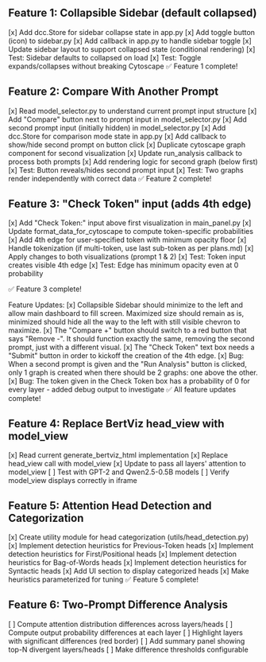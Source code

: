## Feature 1: Collapsible Sidebar (default collapsed)
[x] Add dcc.Store for sidebar collapse state in app.py
[x] Add toggle button (icon) to sidebar.py
[x] Add callback in app.py to handle sidebar toggle
[x] Update sidebar layout to support collapsed state (conditional rendering)
[x] Test: Sidebar defaults to collapsed on load
[x] Test: Toggle expands/collapses without breaking Cytoscape
✅ Feature 1 complete!

## Feature 2: Compare With Another Prompt
[x] Read model_selector.py to understand current prompt input structure
[x] Add "Compare" button next to prompt input in model_selector.py
[x] Add second prompt input (initially hidden) in model_selector.py
[x] Add dcc.Store for comparison mode state in app.py
[x] Add callback to show/hide second prompt on button click
[x] Duplicate cytoscape graph component for second visualization
[x] Update run_analysis callback to process both prompts
[x] Add rendering logic for second graph (below first)
[x] Test: Button reveals/hides second prompt input
[x] Test: Two graphs render independently with correct data
✅ Feature 2 complete!

## Feature 3: "Check Token" input (adds 4th edge)
[x] Add "Check Token:" input above first visualization in main_panel.py
[x] Update format_data_for_cytoscape to compute token-specific probabilities
[x] Add 4th edge for user-specified token with minimum opacity floor
[x] Handle tokenization (if multi-token, use last sub-token as per plans.md)
[x] Apply changes to both visualizations (prompt 1 & 2)
[x] Test: Token input creates visible 4th edge
[x] Test: Edge has minimum opacity even at 0 probability

✅ Feature 3 complete!

Feature Updates:
[x] Collapsible Sidebar should minimize to the left and allow main dashboard to fill screen. Maximized size should remain as is, minimized should hide all the way to the left with still visible chevron to maximize.
[x] The "Compare +" button should switch to a red button that says "Remove -". It should function exactly the same, removing the second prompt, just with a different visual.
[x] The "Check Token" text box needs a "Submit" button in order to kickoff the creation of the 4th edge.
[x] Bug: When a second prompt is given and the "Run Analysis" button is clicked, only 1 graph is created when there should be 2 graphs: one above the other.
[x] Bug: The token given in the Check Token box has a probability of 0 for every layer - added debug output to investigate
✅ All feature updates complete!

## Feature 4: Replace BertViz head_view with model_view
[x] Read current generate_bertviz_html implementation
[x] Replace head_view call with model_view
[x] Update to pass all layers' attention to model_view
[ ] Test with GPT-2 and Qwen2.5-0.5B models
[ ] Verify model_view displays correctly in iframe

## Feature 5: Attention Head Detection and Categorization
[x] Create utility module for head categorization (utils/head_detection.py)
[x] Implement detection heuristics for Previous-Token heads
[x] Implement detection heuristics for First/Positional heads
[x] Implement detection heuristics for Bag-of-Words heads
[x] Implement detection heuristics for Syntactic heads
[x] Add UI section to display categorized heads
[x] Make heuristics parameterized for tuning
✅ Feature 5 complete!

## Feature 6: Two-Prompt Difference Analysis
[ ] Compute attention distribution differences across layers/heads
[ ] Compute output probability differences at each layer
[ ] Highlight layers with significant differences (red border)
[ ] Add summary panel showing top-N divergent layers/heads
[ ] Make difference thresholds configurable